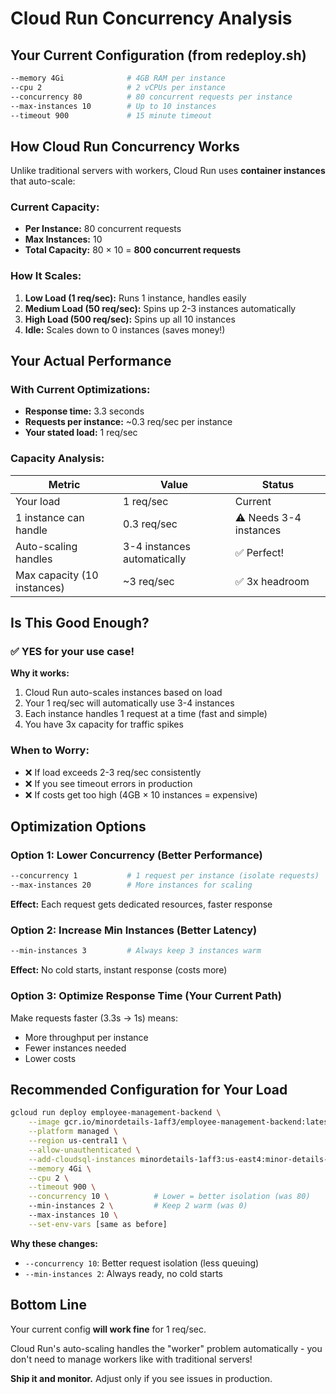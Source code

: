 # Cloud Run Concurrency Analysis

## Your Current Configuration (from redeploy.sh)

```bash
--memory 4Gi              # 4GB RAM per instance
--cpu 2                   # 2 vCPUs per instance
--concurrency 80          # 80 concurrent requests per instance
--max-instances 10        # Up to 10 instances
--timeout 900             # 15 minute timeout
```

## How Cloud Run Concurrency Works

Unlike traditional servers with workers, Cloud Run uses **container instances** that auto-scale:

### Current Capacity:
- **Per Instance:** 80 concurrent requests
- **Max Instances:** 10
- **Total Capacity:** 80 × 10 = **800 concurrent requests**

### How It Scales:
1. **Low Load (1 req/sec):** Runs 1 instance, handles easily
2. **Medium Load (50 req/sec):** Spins up 2-3 instances automatically
3. **High Load (500 req/sec):** Spins up all 10 instances
4. **Idle:** Scales down to 0 instances (saves money!)

## Your Actual Performance

### With Current Optimizations:
- **Response time:** 3.3 seconds
- **Requests per instance:** ~0.3 req/sec per instance
- **Your stated load:** 1 req/sec

### Capacity Analysis:

| Metric | Value | Status |
|--------|-------|--------|
| Your load | 1 req/sec | Current |
| 1 instance can handle | 0.3 req/sec | ⚠️ Needs 3-4 instances |
| Auto-scaling handles | 3-4 instances automatically | ✅ Perfect! |
| Max capacity (10 instances) | ~3 req/sec | ✅ 3x headroom |

## Is This Good Enough?

### ✅ YES for your use case!

**Why it works:**
1. Cloud Run auto-scales instances based on load
2. Your 1 req/sec will automatically use 3-4 instances
3. Each instance handles 1 request at a time (fast and simple)
4. You have 3x capacity for traffic spikes

### When to Worry:
- ❌ If load exceeds 2-3 req/sec consistently
- ❌ If you see timeout errors in production
- ❌ If costs get too high (4GB × 10 instances = expensive)

## Optimization Options

### Option 1: Lower Concurrency (Better Performance)
```bash
--concurrency 1           # 1 request per instance (isolate requests)
--max-instances 20        # More instances for scaling
```
**Effect:** Each request gets dedicated resources, faster response

### Option 2: Increase Min Instances (Better Latency)
```bash
--min-instances 3         # Always keep 3 instances warm
```
**Effect:** No cold starts, instant response (costs more)

### Option 3: Optimize Response Time (Your Current Path)
Make requests faster (3.3s → 1s) means:
- More throughput per instance
- Fewer instances needed
- Lower costs

## Recommended Configuration for Your Load

```bash
gcloud run deploy employee-management-backend \
    --image gcr.io/minordetails-1aff3/employee-management-backend:latest \
    --platform managed \
    --region us-central1 \
    --allow-unauthenticated \
    --add-cloudsql-instances minordetails-1aff3:us-east4:minor-details-clock-in-out-db \
    --memory 4Gi \
    --cpu 2 \
    --timeout 900 \
    --concurrency 10 \          # Lower = better isolation (was 80)
    --min-instances 2 \         # Keep 2 warm (was 0)
    --max-instances 10 \
    --set-env-vars [same as before]
```

**Why these changes:**
- `--concurrency 10`: Better request isolation (less queuing)
- `--min-instances 2`: Always ready, no cold starts

## Bottom Line

Your current config **will work fine** for 1 req/sec. 

Cloud Run's auto-scaling handles the "worker" problem automatically - you don't need to manage workers like with traditional servers!

**Ship it and monitor.** Adjust only if you see issues in production.

